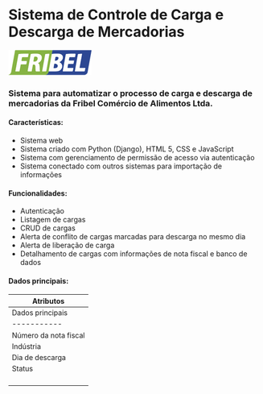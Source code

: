 # Sistema de Controle de Carga e Descarga de Mercadorias
![](/carga_descarga/core/static/imagens/logo.png)

### Sistema para automatizar o processo de carga e descarga de mercadorias da Fribel Comércio de Alimentos Ltda.

#### Características:
- Sistema web
- Sistema criado com Python (Django), HTML 5, CSS e JavaScript
- Sistema com gerenciamento de permissão de acesso via autenticação
- Sistema conectado com outros sistemas para importação de informações

#### Funcionalidades:
- Autenticação
- Listagem de cargas
- CRUD de cargas
- Alerta de conflito de cargas marcadas para descarga no mesmo dia
- Alerta de liberação de carga
- Detalhamento de cargas com informações de nota fiscal e banco de dados 

#### Dados principais:
|Atributos|
|--------------------|
|Dados principais|Dados adicionais|
|-----------|----------|
|Número da nota fiscal|Tipo de entrada|
|Indústria|Produto| 
|Dia de descarga|Quantidade|
|Status|Movimentação|
||Frete|
||Observação|
||Box|
||Unidade|

